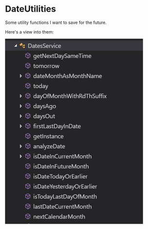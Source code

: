 # DateUtilities
Some utility functions I want to save for the future.

Here's a view into them:

![Snapshot of the Data Utilities Class as of 11/1/18](https://github.com/pagalvin/DateUtilities/blob/master/datesService.JPG "Date Utilities")
